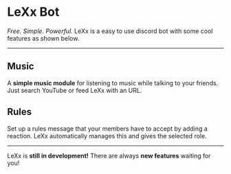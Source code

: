 # LeXx Bot
_Free. Simple. Powerful._
LeXx is a easy to use discord bot with some cool features as shown below.

---
## Music
A **simple music module** for listening to music while talking to your friends. Just search YouTube or feed LeXx with an URL.

## Rules
Set up a rules message that your members have to accept by adding a reaction. LeXx automatically manages this and gives the selected role.

---
LeXx is **still in development!** There are always **new features** waiting for you!
